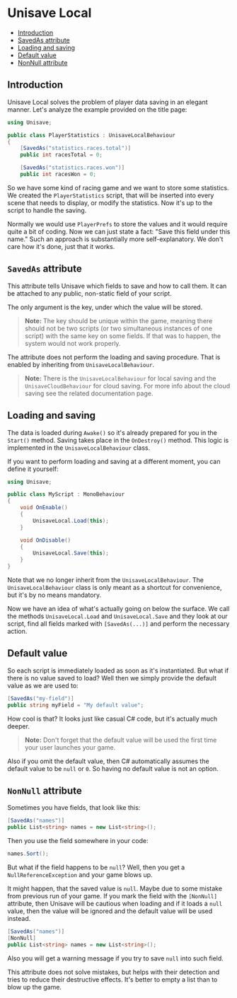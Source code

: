 Unisave Local
=============

- [Introduction](#introduction)
- [SavedAs attribute](#saved-as)
- [Loading and saving](#loading-and-saving)
- [Default value](#default-value)
- [NonNull attribute](#non-null)


<a name="introduction"></a>
## Introduction

Unisave Local solves the problem of player data saving in an elegant manner. Let's analyze the example provided on the title page:

```cs
using Unisave;

public class PlayerStatistics : UnisaveLocalBehaviour
{
    [SavedAs("statistics.races.total")]
    public int racesTotal = 0;

    [SavedAs("statistics.races.won")]
    public int racesWon = 0;

```

So we have some kind of racing game and we want to store some statistics. We created the `PlayerStatistics` script, that will be inserted into every scene that needs to display, or modify the statistics. Now it's up to the script to handle the saving.

Normally we would use `PlayerPrefs` to store the values and it would require quite a bit of coding. Now we can just state a fact: "Save this field under this name." Such an approach is substantially more self-explanatory. We don't care how it's done, just that it works.


<a name="saved-as"></a>
## `SavedAs` attribute

This attribute tells Unisave which fields to save and how to call them. It can be attached to any public, non-static field of your script.

The only argument is the key, under which the value will be stored.

> **Note:** The key should be unique within the game, meaning there should not be two scripts (or two simultaneous instances of one script) with the same key on some fields. If that was to happen, the system would not work properly.

The attribute does not perform the loading and saving procedure. That is enabled by inheriting from `UnisaveLocalBehaviour`.

> **Note:** There is the `UnisaveLocalBehaviour` for local saving and the `UnisaveCloudBehaviour` for cloud saving. For more info about the cloud saving see the related documentation page.


<a name="loading-and-saving"></a>
## Loading and saving

The data is loaded during `Awake()` so it's already prepared for you in the `Start()` method. Saving takes place in the `OnDestroy()` method. This logic is implemented in the `UnisaveLocalBehaviour` class.

If you want to perform loading and saving at a different moment, you can define it yourself:

```cs
using Unisave;

public class MyScript : MonoBehaviour
{
    void OnEnable()
    {
        UnisaveLocal.Load(this);
    }

    void OnDisable()
    {
        UnisaveLocal.Save(this);
    }
}
```

Note that we no longer inherit from the `UnisaveLocalBehaviour`. The `UnisaveLocalBehaviour` class is only meant as a shortcut for convenience, but it's by no means mandatory.

Now we have an idea of what's actually going on below the surface. We call the methods `UnisaveLocal.Load` and `UnisaveLocal.Save` and they look at our script, find all fields marked with `[SavedAs(...)]` and perform the necessary action.


<a name="default-value"></a>
## Default value

So each script is immediately loaded as soon as it's instantiated. But what if there is no value saved to load? Well then we simply provide the default value as we are used to:

```cs
[SavedAs("my-field")]
public string myField = "My default value";
```

How cool is that? It looks just like casual C# code, but it's actually much deeper.

> **Note:** Don't forget that the default value will be used the first time your user launches your game.

Also if you omit the default value, then C# automatically assumes the default value to be `null` or `0`. So having no default value is not an option.


<a name="non-null"></a>
## `NonNull` attribute

Sometimes you have fields, that look like this:

```cs
[SavedAs("names")]
public List<string> names = new List<string>();
```

Then you use the field somewhere in your code:

```cs
names.Sort();
```

But what if the field happens to be `null`? Well, then you get a `NullReferenceException` and your game blows up.

It might happen, that the saved value is `null`. Maybe due to some mistake from previous run of your game. If you mark the field with the `[NonNull]` attribute, then Unisave will be cautious when loading and if it loads a `null` value, then the value will be ignored and the default value will be used instead.

```cs
[SavedAs("names")]
[NonNull]
public List<string> names = new List<string>();
```

Also you will get a warning message if you try to save `null` into such field.

This attribute does not solve mistakes, but helps with their detection and tries to reduce their destructive effects. It's better to empty a list than to blow up the game.
